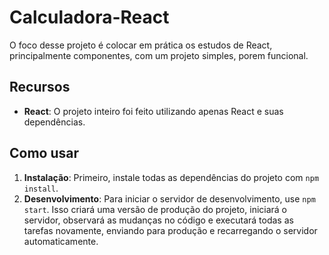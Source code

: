 # Calculadora-React

O foco desse projeto é colocar em prática os estudos de React, principalmente componentes, com um projeto simples, porem funcional.

## Recursos

- **React**: O projeto inteiro foi feito utilizando apenas React e suas dependências.

## Como usar

1. **Instalação**: Primeiro, instale todas as dependências do projeto com `npm install`.
2. **Desenvolvimento**: Para iniciar o servidor de desenvolvimento, use `npm start`. Isso criará uma versão de produção do projeto, iniciará o servidor, observará as mudanças no código e executará todas as tarefas novamente, enviando para produção e recarregando o servidor automaticamente.
